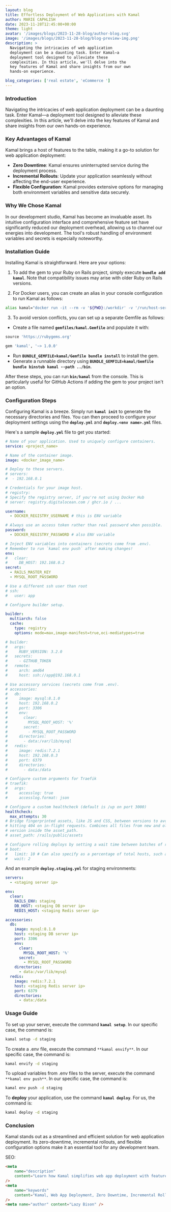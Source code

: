 ```yaml
---
layout: blog
title: Effortless Deployment of Web Applications with Kamal
author: MARIE CAPHLISH
date: 2023-11-28T12:45:00+00:00
theme: light
avatar: '/images/blogs/2023-11-28-blog/author-blog.svg'
image: '/images/blogs/2023-11-28-blog/blog-preview-img.png'
description: >
  Navigating the intricacies of web application
  deployment can be a daunting task. Enter Kamal—a
  deployment tool designed to alleviate these
  complexities. In this article, we'll delve into the
  key features of Kamal and share insights from our own
  hands-on experience.

blog_categories: ['real estate', 'eCommerce ']
---
```


### Introduction

Navigating the intricacies of web application deployment can be a daunting task. Enter Kamal—a deployment tool designed to alleviate these complexities. In this article, we'll delve into the key features of Kamal and share insights from our own hands-on experience.

### Key Advantages of Kamal

Kamal brings a host of features to the table, making it a go-to solution for web application deployment:

- **Zero Downtime**: Kamal ensures uninterrupted service during the deployment process.
- **Incremental Rollouts**: Update your application seamlessly without affecting the end-user experience.
- **Flexible Configuration**: Kamal provides extensive options for managing both environment variables and sensitive data securely.

### Why We Chose Kamal

In our development studio, Kamal has become an invaluable asset. Its intuitive configuration interface and comprehensive feature set have significantly reduced our deployment overhead, allowing us to channel our energies into development. The tool's robust handling of environment variables and secrets is especially noteworthy.

### Installation Guide

Installing Kamal is straightforward. Here are your options:

1. To add the gem to your Ruby on Rails project, simply execute **`bundle add kamal`**. Note that compatibility issues may arise with older Ruby on Rails versions.

2. For Docker users, you can create an alias in your console configuration to run Kamal as follows:

```bash
alias kamal="docker run -it --rm -v '${PWD}:/workdir' -v '/run/host-services/ssh-auth.sock:/run/host-services/ssh-auth.sock' -e SSH_AUTH_SOCK='/run/host-services/ssh-auth.sock' -v /var/run/docker.sock:/var/run/docker.sock ghcr.io/basecamp/kamal:latest"
```

3. To avoid version conflicts, you can set up a separate Gemfile as follows:

- Create a file named **`gemfiles/kamal.Gemfile`** and populate it with:

```ruby
source 'https://rubygems.org'

gem 'kamal', '~> 1.0.0'
```

- Run **`BUNDLE_GEMFILE=kamal/Gemfile bundle install`** to install the gem.
- Generate a runnable directory using **`BUNDLE_GEMFILE=kamal/Gemfile bundle binstub kamal --path ../bin`**.

After these steps, you can run **`bin/kamal`** from the console. This is particularly useful for GitHub Actions if adding the gem to your project isn't an option.

### Configuration Steps

Configuring Kamal is a breeze. Simply run **`kamal init`** to generate the necessary directories and files. You can then proceed to configure your deployment settings using the **`deploy.yml`** and **`deploy.<env name>.yml`** files.

Here's a sample **`deploy.yml`** file to get you started:

```yaml
# Name of your application. Used to uniquely configure containers.
service: <project_name>

# Name of the container image.
image: <docker_image_name>

# Deploy to these servers.
# servers:
#  - 192.168.0.1

# Credentials for your image host.
# registry:
# Specify the registry server, if you're not using Docker Hub
# server: registry.digitalocean.com / ghcr.io / ...

username:
  - DOCKER_REGISTRY_USERNAME # this is ENV variable

# Always use an access token rather than real password when possible.
password:
  - DOCKER_REGISTRY_PASSWORD # also ENV variable

# Inject ENV variables into containers (secrets come from .env).
# Remember to run `kamal env push` after making changes!
env:
#   clear:
#     DB_HOST: 192.168.0.2
secret:
  - RAILS_MASTER_KEY
  - MYSQL_ROOT_PASSWORD

# Use a different ssh user than root
# ssh:
#   user: app

# Configure builder setup.

builder:
  multiarch: false
  cache:
    type: registry
    options: mode=max,image-manifest=true,oci-mediatypes=true

# builder:
#   args:
#     RUBY_VERSION: 3.2.0
#   secrets:
#     - GITHUB_TOKEN
#   remote:
#     arch: amd64
#     host: ssh://app@192.168.0.1

# Use accessory services (secrets come from .env).
# accessories:
#   db:
#     image: mysql:8.1.0
#     host: 192.168.0.2
#     port: 3306
#     env:
#       clear:
#         MYSQL_ROOT_HOST: '%'
#       secret:
#         - MYSQL_ROOT_PASSWORD
#     directories:
#       - data:/var/lib/mysql
#   redis:
#     image: redis:7.2.1
#     host: 192.168.0.3
#     port: 6379
#     directories:
#       - data:/data

# Configure custom arguments for Traefik
# traefik:
#   args:
#     accesslog: true
#     accesslog.format: json

# Configure a custom healthcheck (default is /up on port 3000)
healthcheck:
  max_attempts: 30
# Bridge fingerprinted assets, like JS and CSS, between versions to avoid
# hitting 404 on in-flight requests. Combines all files from new and old
# version inside the asset_path.
# asset_path: /rails/public/assets

# Configure rolling deploys by setting a wait time between batches of restarts.
# boot:
#   limit: 10 # Can also specify as a percentage of total hosts, such as "25%"
#   wait: 2
```

And an example **`deploy.staging.yml`** for staging environments:

```yaml
servers:
  - <staging server ip>

env:
  clear:
    RAILS_ENV: staging
    DB_HOST: <staging DB server ip>
    REDIS_HOST: <staging Redis server ip>

accessories:
  db:
    image: mysql:8.1.0
    host: <staging DB server ip>
    port: 3306
    env:
      clear:
        MYSQL_ROOT_HOST: '%'
      secret:
        - MYSQL_ROOT_PASSWORD
    directories:
      - data:/var/lib/mysql
  redis:
    image: redis:7.2.1
    host: <staging Redis server ip>
    port: 6379
    directories:
      - data:/data
```

### Usage Guide

To set up your server, execute the command **`kamal setup`**. In our specific case, the command is:

```bash
kamal setup -d staging
```

To create a .env file, execute the command `**kamal envify**`. In our specific case, the command is:

```bash
kamal envify -d staging
```

To upload variables from .env files to the server, execute the command `**kamal env push**`. In our specific case, the command is:

```bash
kamal env push -d staging
```

To **deploy** your application, use the command **`kamal deploy`**. For us, the command is:

```bash
kamal deploy -d staging
```

### Conclusion

Kamal stands out as a streamlined and efficient solution for web application deployment. Its zero-downtime, incremental rollouts, and flexible configuration options make it an essential tool for any development team.

SEO:

```html
<meta
	name="description"
	content="Learn how Kamal simplifies web app deployment with features like zero downtime, incremental rollouts, and flexible configuration. Ideal for developers."
/>
<meta
	name="keywords"
	content="Kamal, Web App Deployment, Zero Downtime, Incremental Rollouts, Flexible Configuration, Developers"
/>
<meta name="author" content="Lazy Bison" />
```
